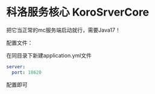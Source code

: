 # 科洛服务核心 KoroSrverCore
把它当正常的mc服务端启动就行，需要Java17！

配置文件：

在同目录下新建application.yml文件
```yaml
server:
  port: 18620
```
配置即可